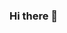 ### Hi there 👋

<!--
**Kimseungin0529/Kimseungin0529** is a ✨ _special_ ✨ repository because its `README.md` (this file) appears on your GitHub profile.


[![Kimseungin0529's GitHub stats](https://github-readme-stats.vercel.app/api?
username=Kimseungin0529&include_all_commits=true&show_icons=true&theme=cobalt)]
(https://github.com/Kimseungin0529/github-readme-stats)


Here are some ideas to get you started:

- 🔭 I’m currently working on ...
- 🌱 I’m currently learning ...
- 👯 I’m looking to collaborate on ...
- 🤔 I’m looking for help with ...
- 💬 Ask me about ...
- 📫 How to reach me: ...
- 😄 Pronouns: ...
- ⚡ Fun fact: ...
-->
